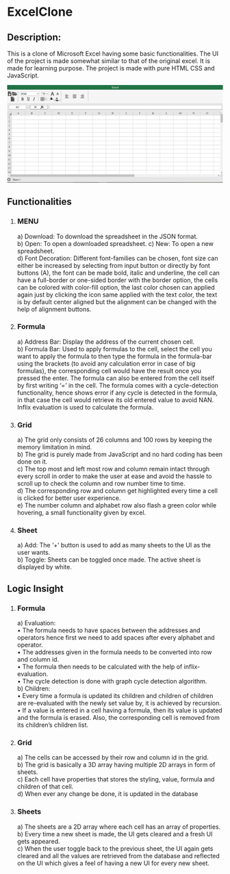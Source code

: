 # ExcelClone

## Description:  
This is a clone of Microsoft Excel having some basic functionalities. The UI of the project is made somewhat similar to that of the original excel. It is made for learning purpose. The project is made with pure HTML CSS and JavaScript. 

![Getting Started](./excelUI.png)

## Functionalities
1. ### MENU
	a)	Download: To download the spreadsheet in the JSON format.  
	b)	Open: To open a downloaded spreadsheet.
	c)	New: To open a new spreadsheet.  
	d)	Font Decoration: Different font-families can be chosen, font size can either be increased by selecting from input button or directly by font buttons (A), the font can be made bold, italic and underline, the cell can have a full-border or one-sided border with the border option, the cells can be colored with color-fill option, the last color chosen can applied again just by clicking the icon same applied with the text color, the text is by default center aligned but the alignment can be changed with the help of alignment buttons.
	
2. ### Formula
	a)	Address Bar: Display the address of the current chosen cell.  
	b)	Formula Bar: Used to apply formulas to the cell, select the cell you want to apply the formula to then type the formula in the formula-bar using the brackets (to avoid any calculation error in case of big formulas), the corresponding cell would have the result once you pressed the enter. The formula can also be entered from the cell itself by first writing ‘=’ in the cell. The formula comes with a cycle-detection functionality, hence shows error if any cycle is detected in the formula, in that case the cell would retrieve its old entered value to avoid NAN. Inflix evaluation is used to calculate the formula.

3. ### Grid
	a)	The grid only consists of 26 columns and 100 rows by keeping the memory limitation in mind.  
	b)	The grid is purely made from JavaScript and no hard coding has been done on it.   
	c)	The top most and left most row and column remain intact through every scroll in order to make the user at ease and avoid the hassle to scroll up to check the column and row number time to time.   
	d)	The corresponding row and column get highlighted every time a cell is clicked for better user experience.  
	e)	The number column and alphabet row also flash a green color while hovering, a small functionality given by excel.  

4. ### Sheet
	a)	Add: The ‘+’ button is used to add as many sheets to the UI as the user wants.  
	b)	Toggle: Sheets can be toggled once made. The active sheet is displayed by white. 

## Logic Insight
1. ### Formula
	a)	Evaluation:   
		•	The formula needs to have spaces between the addresses and operators hence first we need to add spaces after every alphabet and operator.  
		•	The addresses given in the formula needs to be converted into row and column id.  
		•	The formula then needs to be calculated with the help of inflix-evaluation.  
		•	The cycle detection is done with graph cycle detection algorithm.   
	b)	Children:   
		•	Every time a formula is updated its children and children of children are re-evaluated with the newly set value by, it is achieved by recursion.  
		•	If a value is entered in a cell having a formula, then its value is updated and the formula is erased. Also, the corresponding cell is removed from its children’s  children list.  

2. ### Grid
	a)	The cells can be accessed by their row and column id in the grid.   
	b)	The grid is basically a 3D array having multiple 2D arrays in form of sheets.  
	c)	Each cell have properties that stores the styling, value, formula and children of that cell.   
	d)	When ever any change be done, it is updated in the database  
	
3. ### Sheets
	a)	The sheets are a 2D array where each cell has an array of properties.   
	b)	Every time a new sheet is made, the UI gets cleared and a fresh UI gets appeared.   
	c)	When the user toggle back to the previous sheet, the UI again gets cleared and all the values are retrieved from the database and reflected on the UI which gives a feel of having a new UI for every new sheet.  

